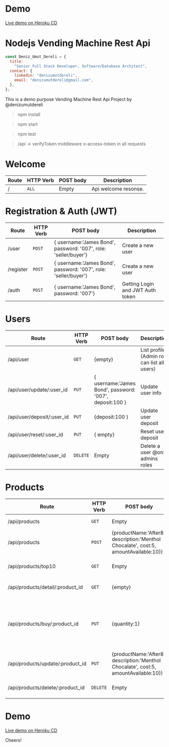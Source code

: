 # Demo
[Live demo on Heroku CD](https://nodejs-vending-machine-restapi.herokuapp.com/)

# Nodejs Vending Machine Rest Api

```js
const Deniz_Umut_Dereli = {
  title:
    "Senior Full Stack Developer, Software/Database Architect",
  contact: {
    linkedin: "denizumutdereli",
    email: "denizumutdereli@gmail.com",
  },
};
```
This is a demo purpose Vending Machine Rest Api Project by @denizumutdereli
 
 > npm install

 > npm start
 
 > npm test

 > /api -> verifyToken middleware x-access-token in all requests

 
# Welcome

| Route | HTTP Verb	 | POST body	 | Description	 |
| --- | --- | --- | --- |
| / | `ALL` | Empty | Api welcome resonse. |

# Registration & Auth (JWT)

| Route | HTTP Verb	 | POST body	 | Description	 |
| --- | --- | --- | --- |
| /user | `POST` | { username:'James Bond', password: '007', role: 'seller/buyer'} | Create a new user |
| /register | `POST` | { username:'James Bond', password: '007', role: 'seller/buyer'} | Create a new user |
| /auth | `POST` | { username:'James Bond', password: '007'} | Getting Login and JWT Auth token |

# Users

| Route | HTTP Verb	 | POST body	 | Description	 |
| --- | --- | --- | --- |
| /api/user | `GET` | {empty} |  List profile. (Admin role can list all users) |
| /api/user/update/:user_id | `PUT` | { username:'James Bond', password: '007', deposit:100 }| Update user info |
| /api/user/deposit/:user_id | `PUT` | {deposit:100 }| Update user deposit |
| /api/user/reset/:user_id | `PUT` | { empty}| Reset user deposit |
| /api/user/delete/:user_id | `DELETE` | Empty | Delete a user @only admins roles |

# Products

| Route | HTTP Verb	 | POST body	 | Description	 |
| --- | --- | --- | --- |
| /api/products | `GET` | Empty | List all products. |
| /api/products | `POST` | {productName:'After8', description:'Menthol Chocalate', cost:5, amountAvailable:10}} | Create a new product |
| /api/products/top10 | `GET` | Empty | Get top10 products {sales.desc}. |
| /api/products/detail/:product_id | `GET` | {empty} | Get details of the product |
| /api/products/buy/:product_id | `PUT` | {quantity:1} | Buy one product. Exchange calculation: Deposit and amount of the product decrease |
| /api/products/update/:product_id | `PUT` | {productName:'After8', description:'Menthol Chocalate', cost:5, amountAvailable:10}} | Product update - owners |
| /api/products/delete/:product_id | `DELETE` | Empty | Delete product - owners |

# Demo
[Live demo on Heroku CD](https://nodejs-vending-machine-restapi.herokuapp.com/)

Cheers!
